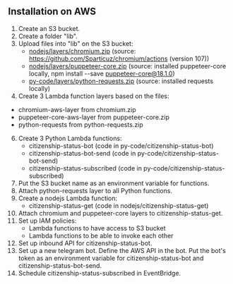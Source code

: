 ## Installation on AWS

1. Create an S3 bucket.
2. Create a folder "lib".
3. Upload files into "lib" on the S3 bucket:
   - [nodejs/layers/chromium.zip](nodejs/layers/chromium.zip) (source: https://github.com/Sparticuz/chromium/actions (version 107))
   - [nodejs/layers/puppeteer-core.zip](nodejs/layers/puppeteer-core.zip) (source: installed puppeteer-core locally, npm install --save puppeteer-core@18.1.0)
   - [py-code/layers/python-requests.zip](py-code/layers/python-requests.zip) (source: installed requests locally)
4. Create 3 Lambda function layers based on the files:
- chromium-aws-layer from chromium.zip
- puppeteer-core-aws-layer from puppeteer-core.zip
- python-requests from python-requests.zip
6. Create 3 Python Lambda functions:
   - citizenship-status-bot (code in py-code/citizenship-status-bot)
   - citizenship-status-bot-send (code in py-code/citizenship-status-bot-send)
   - citizenship-status-subscribed (code in py-code/citizenship-status-subscribed)
7. Put the S3 bucket name as an environment variable for functions. 
5. Attach python-requests layer to all Python functions.
6. Create a nodejs Lambda function:
   - citizenship-status-get (code in nodejs/citizenship-status-get)
7. Attach chromium and puppeteer-core layers to citizenship-status-get. 
7. Set up IAM policies:
   - Lambda functions to have access to S3 bucket
   - Lambda functions to be able to invoke each other
8. Set up inbound API for citizenship-status-bot.
9. Set up a new telegram bot. Define the AWS API in the bot. Put the bot's token as an environment variable for citizenship-status-bot and citizenship-status-bot-send.
10. Schedule citizenship-status-subscribed in EventBridge. 
